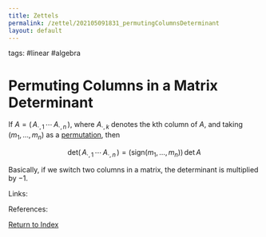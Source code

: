 ```yaml
---
title: Zettels
permalink: /zettel/202105091831_permutingColumnsDeterminant
layout: default
---
```

tags: #linear #algebra

# Permuting Columns in a Matrix Determinant

If $A = (\, A_{\cdot, 1} \, \cdots \, A_{\cdot, n} \, )$, where $A_{\cdot, k}$ denotes the kth column of $A$, and taking 
$(m_1, \ldots, m_n)$ as a [permutation](202105091800_permutationDefinition), then

$$
\textrm{det} (\, A_{\cdot, 1} \, \cdots \, A_{\cdot, n} \, ) = \big( \textrm{sign}(m_1, \ldots, m_n) \big) \, \textrm{det} \, A
$$

Basically, if we switch two columns in a matrix, the determinant is multiplied by $-1$.

Links: 

References: 

[Return to Index](index)